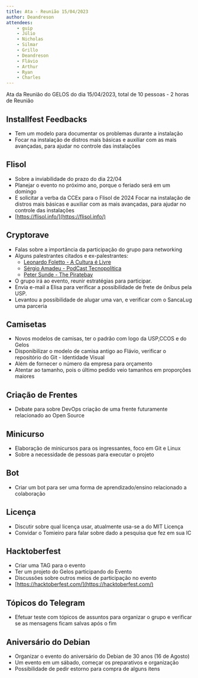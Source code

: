 ```yaml
---
title: Ata - Reunião 15/04/2023
author: Deandreson
attendees:
    - guip
    - Júlio
    - Nicholas
    - Silmar
    - Grillo
    - Deandreson
    - Flávio
    - Arthur
    - Ryan
    - Charles
---
```


Ata da Reunião do GELOS do dia 15/04/2023, total de 10 pessoas - 2 horas de Reunião

## Installfest Feedbacks

- Tem um modelo para documentar os problemas durante a instalação
- Focar na instalação de distros mais básicas e auxiliar com as mais avançadas, para ajudar no controle das instalações

## Flisol

- Sobre a inviabilidade do prazo do dia 22/04
- Planejar o evento no próximo ano, porque o feriado será em um domingo
- E solicitar a verba da CCEx para o Flisol de 2024 Focar na instalação de distros mais básicas e auxiliar com as mais avançadas, para ajudar no controle das instalações
- [https://flisol.info/](https://flisol.info/)

## Cryptorave

- Falas sobre a importância da participação do grupo para networking
- Alguns palestrantes citados e ex-palestrantes:
    - [Leonardo Foletto - A Cultura é Livre](https://cloud.gelos.club/apps/files/?dir=/Biblioteca/Cultura%20Livre&openfile=5824)
    - [Sérgio Amadeu  - PodCast Tecnopolítica](https://tecnopolitica.blog.br/)
    - [Peter Sunde - The Piratebay](https://vimeo.com/165805981)
- O grupo irá ao evento, reunir estratégias para participar.
- Envia e-mail a Elisa para verificar a possibilidade de frete de ônibus pela USP.
- Levantou a possibilidade de alugar uma van, e verificar com o SancaLug uma parceria

## Camisetas

- Novos modelos de camisas, ter o padrão com logo da USP,CCOS e do Gelos
- Disponibilizar o modelo de camisa antigo ao Flávio, verificar o repositório do Git - Identidade Visual
- Além de fornecer o número da empresa para orçamento
- Atentar ao tamanho, pois o último pedido veio tamanhos em proporções maiores

## Criação de Frentes

- Debate para sobre DevOps criação de uma frente futuramente relacionado ao Open Source

## Minicurso

- Elaboração de minicursos para os ingressantes, foco em Git e Linux
- Sobre a necessidade de pessoas para executar o projeto

## Bot

- Criar um bot para ser uma forma de aprendizado/ensino relacionado a colaboração

## Licença

- Discutir sobre qual licença usar, atualmente usa-se a do MIT Licença
- Convidar o Tomieiro para falar sobre dado a pesquisa que fez em sua IC

## Hacktoberfest

- Criar uma TAG para o evento
- Ter um projeto do Gelos participando do Evento
- Discussões sobre outros meios de participação  no evento
- [https://hacktoberfest.com/](https://hacktoberfest.com/)

## Tópicos do Telegram

- Efetuar teste com tópicos de assuntos para organizar o grupo e verificar se as mensagens ficam salvas após o fim

## Aniversário do Debian

- Organizar o evento do aniversário do Debian de 30 anos (16 de Agosto)
- Um evento em um sábado, começar os preparativos e organização
- Possibilidade de pedir estorno para compra de alguns itens

